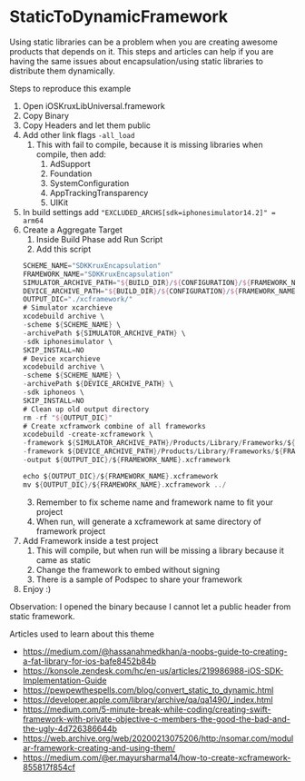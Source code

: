 # StaticToDynamicFramework  

Using static libraries can be a problem when you are creating awesome products that depends on it. This steps and articles can help if you are having the same issues about encapsulation/using static libraries to distribute them dynamically.  

Steps to reproduce this example

1. Open iOSKruxLibUniversal.framework 
2. Copy Binary
3. Copy Headers and let them public
4. Add other link flags ```-all_load```
    1. This with fail to compile, because it is missing libraries when compile, then add:
        1. AdSupport
        2. Foundation
        3. SystemConfiguration
        4. AppTrackingTransparency
        5. UIKit
5. In build settings add ```"EXCLUDED_ARCHS[sdk=iphonesimulator14.2]" = arm64```
6. Create a Aggregate Target
    1. Inside Build Phase add Run Script
    2. Add this script
    ```swift
    SCHEME_NAME="SDKKruxEncapsulation"
    FRAMEWORK_NAME="SDKKruxEncapsulation"
    SIMULATOR_ARCHIVE_PATH="${BUILD_DIR}/${CONFIGURATION}/${FRAMEWORK_NAME}-iphonesimulator.xcarchive"
    DEVICE_ARCHIVE_PATH="${BUILD_DIR}/${CONFIGURATION}/${FRAMEWORK_NAME}-iphoneos.xcarchive"
    OUTPUT_DIC="./xcframework/"
    # Simulator xcarchieve
    xcodebuild archive \
    -scheme ${SCHEME_NAME} \
    -archivePath ${SIMULATOR_ARCHIVE_PATH} \
    -sdk iphonesimulator \
    SKIP_INSTALL=NO
    # Device xcarchieve
    xcodebuild archive \
    -scheme ${SCHEME_NAME} \
    -archivePath ${DEVICE_ARCHIVE_PATH} \
    -sdk iphoneos \
    SKIP_INSTALL=NO
    # Clean up old output directory
    rm -rf "${OUTPUT_DIC}"
    # Create xcframwork combine of all frameworks
    xcodebuild -create-xcframework \
    -framework ${SIMULATOR_ARCHIVE_PATH}/Products/Library/Frameworks/${FRAMEWORK_NAME}.framework \
    -framework ${DEVICE_ARCHIVE_PATH}/Products/Library/Frameworks/${FRAMEWORK_NAME}.framework \
    -output ${OUTPUT_DIC}/${FRAMEWORK_NAME}.xcframework

    echo ${OUTPUT_DIC}/${FRAMEWORK_NAME}.xcframework
    mv ${OUTPUT_DIC}/${FRAMEWORK_NAME}.xcframework ../
    ```
    3. Remember to fix scheme name and framework name to fit your project
    4. When run, will generate a xcframework at same directory of framework project
6. Add Framework inside a test project
    1. This will compile, but when run will be missing a library because it came as static
    2. Change the framework to embed without signing
    3. There is a sample of Podspec to share your framework
7. Enjoy :) 

Observation: I opened the binary because I cannot let a public header from static framework.

Articles used to learn about this theme  
- https://medium.com/@hassanahmedkhan/a-noobs-guide-to-creating-a-fat-library-for-ios-bafe8452b84b
- https://konsole.zendesk.com/hc/en-us/articles/219986988-iOS-SDK-Implementation-Guide
- https://pewpewthespells.com/blog/convert_static_to_dynamic.html
- https://developer.apple.com/library/archive/qa/qa1490/_index.html
- https://medium.com/5-minute-break-while-coding/creating-swift-framework-with-private-objective-c-members-the-good-the-bad-and-the-ugly-4d726386644b
- https://web.archive.org/web/20200213075206/http:/nsomar.com/modular-framework-creating-and-using-them/
- https://medium.com/@er.mayursharma14/how-to-create-xcframework-855817f854cf

